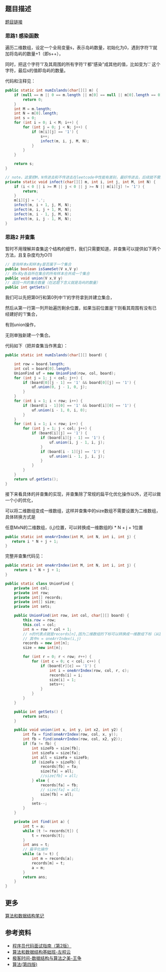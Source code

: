 ## 题目描述

[题目链接](https://leetcode.com/problems/number-of-islands/)

### 思路1 感染函数


遍历二维数组，设定一个全局变量s，表示岛屿数量，初始化为0，遇到字符'1'就加将岛屿的数量+1（即s++），

同时，把这个字符'1'及其周围的所有字符'1'都“感染”成其他的值，比如变为'.' 这个字符，最后s的值即岛屿的数量。

代码和注释见：


```java
public static int numIslands(char[][] m) {
    if (null == m || 0 == m.length || m[0] == null || m[0].length == 0) {
        return 0;
    }
    int M = m.length;
    int N = m[0].length;
    int s = 0;
    for (int i = 0; i < M; i++) {
        for (int j = 0; j < N; j++) {
            if (m[i][j] == '1') {
                s++;
                infect(m, i, j, M, N);
            }
        }
    }

    return s;
}

// note，这里把M，N传进去和不传进去在leetcode中性能有差别，最好传进去，后续就不需要继续判断了
private static void infect(char[][] m, int i, int j, int M, int N) {
    if (i < 0 || i >= M || j < 0 || j >= N || m[i][j] != '1') {
        return;
    }
    m[i][j] = '.';
    infect(m, i + 1, j, M, N);
    infect(m, i, j + 1, M, N);
    infect(m, i - 1, j, M, N);
    infect(m, i, j - 1, M, N);
}
```


### 思路2 并查集


暂时不用理解并查集这个结构的细节，我们只需要知道，并查集可以提供如下两个方法，且复杂度均为O(1)


```java
// 查询样本x和样本y是否属于一个集合
public boolean isSameSet(V x,V y)
// 把x和y各自所在集合的所有样本合并成一个集合
public void union(V x,V y) 
// 返回一共的集合数量（在这题下含义就是岛屿的数量）
public int getSets()
```


我们可以先把第0行和第0列中'1'的字符拿到并建立集合，

然后从第一行第一列开始遍历剩余位置，如果当前位置是'1'则看其周围有没有已经建好的'1'集合，

有则union操作，

无则单独新建一个集合。

代码如下（把并查集当作黑盒）：


```java
public static int numIslands(char[][] board) {

    int row = board.length;
    int col = board[0].length;
    UnionFind uf = new UnionFind(row, col, board);
    for (int j = 1; j < col; j++) {
        if (board[0][j - 1] == '1' && board[0][j] == '1') {
            uf.union(0, j - 1, 0, j);
        }
    }
    for (int i = 1; i < row; i++) {
        if (board[i - 1][0] == '1' && board[i][0] == '1') {
            uf.union(i - 1, 0, i, 0);
        }
    }
    for (int i = 1; i < row; i++) {
        for (int j = 1; j < col; j++) {
            if (board[i][j] == '1') {
                if (board[i][j - 1] == '1') {
                    uf.union(i, j - 1, i, j);
                }
                if (board[i - 1][j] == '1') {
                    uf.union(i - 1, j, i, j);
                }
            }
        }
    }
    return uf.getSets();
}
```


接下来看具体的并查集的实现，并查集除了常规的扁平化优化操作以外，还可以做一个小的优化，

可以将二维数组变成一维数组，这样并查集中的size数组不需要设置为二维数组，具体转换方式是

任意MxN的二维数组，(i,j)位置，可以转换成一维数组的i * N + j + 1位置


```java
public static int oneArrIndex(int M, int N, int i, int j) {
   return i * N + j + 1;
}
```


完整并查集代码见：


```java
public static int oneArrIndex(int M, int N, int i, int j) {
    return i * N + j + 1;
}

public static class UnionFind {
    private int col;
    private int row;
    private int[] records;
    private int[] size;
    private int sets;

    public UnionFind(int row, int col, char[][] board) {
        this.row = row;
        this.col = col;
        int n = row * col + 1;
        // n的代表点就是records[n],因为二维数组的下标可以转换成一维数组下标（从1开始），所以可以将二维数组某个点的代表点用records[n]表示
        // 其中n = oneArrIndex(i,j)
        records = new int[n];
        size = new int[n];

        for (int r = 0; r < row; r++) {
            for (int c = 0; c < col; c++) {
                if (board[r][c] == '1') {
                    int i = oneArrIndex(row, col, r, c);
                    records[i] = i;
                    size[i] = 1;
                    sets++;
                }
            }
        }
    }

    public int getSets() {
        return sets;
    }

    public void union(int x, int y, int x2, int y2) {
        int fa = find(oneArrIndex(row, col, x, y));
        int fb = find(oneArrIndex(row, col, x2, y2));
        if (fa != fb) {
            int sizeFb = size[fb];
            int sizeFa = size[fa];
            int all = sizeFa + sizeFb;
            if (sizeFa > sizeFb) {
                records[fb] = fa;
                size[fa] = all;
                //size[fb] = all;
            } else {
                records[fa] = fb;
                // size[fa] = all;
                size[fb] = all;
            }
            sets--;
        }
    }

    private int find(int a) {
        int t = a;
        while (t != records[t]) {
            t = records[t];
        }
        int ans = t;
        // 扁平化操作
        while (a != t) {
            int m = records[a];
            records[m] = t;
            a = m;
        }
        return ans;
    }
}
```


## 更多


[算法和数据结构笔记](https://github.com/GreyZeng/algorithm)


## 参考资料


- [程序员代码面试指南（第2版）](https://book.douban.com/subject/30422021/)
- [算法和数据结构基础班-左程云](https://ke.qq.com/course/2145184)
- [极客时间-数据结构与算法之美-王争](https://time.geekbang.org/column/intro/126)
- [算法(第四版)](https://book.douban.com/subject/19952400/)
